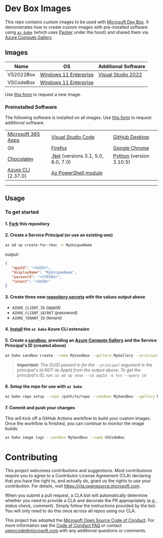 # Dev Box Images

This repo contains custom images to be used with [Microsoft Dev Box](https://techcommunity.microsoft.com/t5/azure-developer-community-blog/introducing-microsoft-dev-box/ba-p/3412063).  It demonstrates how to create custom images with pre-installed software using [`az bake`][az-bake] (which uses [Packer](https://www.packer.io/) under the hood) and shared them via [Azure Compute Gallery][az-gallery].

## Images

| Name      | OS                             | Additional Software                                          |
| --------- | ------------------------------ | -------------------------------------------------------------|
| VS2022Box | [Windows 11 Enterprise][win11] | [Visual Studio 2022](https://visualstudio.microsoft.com/vs/) |
| VSCodeBox | [Windows 11 Enterprise][win11] |                                                              |

Use [this form](/../../issues/new?assignees=colbylwilliams&labels=image&template=request_image.yml&title=%5BImage%5D%3A+) to request a new image.

### Preinstalled Software

The following software is installed on all images. Use [this form](/../../issues/new?assignees=colbylwilliams&labels=software&template=request_software.yml&title=%5BSoftware%5D%3A+) to request additional software.

|     |     |     |
| --- | --- | --- |
| [Microsoft 365 Apps](https://www.microsoft.com/en-us/microsoft-365/products-apps-services) | [Visual Studio Code](https://code.visualstudio.com/) | [GitHub Desktop](https://desktop.github.com/) |
| Git | [Firefox](https://www.mozilla.org/en-US/firefox/new/) | [Google Chrome](https://www.google.com/chrome/) |
| [Chocolatey](https://chocolatey.org/) | [.Net](https://dotnet.microsoft.com/en-us/) (versions 3.1, 5.0, 6.0, 7.0) | [Python](https://www.python.org/) (version 3.10.5) |
| [Azure CLI](https://docs.microsoft.com/en-us/cli/azure/what-is-azure-cli) (2.37.0) | [Az PowerShell module](https://docs.microsoft.com/en-us/powershell/azure/what-is-azure-powershell) | |

---

## Usage

### To get started

#### 1. [Fork][fork] this repository

#### 2. Create a Service Principal (or use an existing one)

```sh
az ad sp create-for-rbac -n MyUniqueName
```

output:

```json
{
   "appId": "<GUID>",
   "displayName": "MyUniqueName",
   "password": "<STRING>",
   "tenant": "<GUID>"
}
```

#### 3. Create three new [repository secrets][repo-secrets] with the values output above

- `AZURE_CLIENT_ID` _(appId)_
- `AZURE_CLIENT_SECRET` _(password)_
- `AZURE_TENANT_ID` _(tenant)_

#### 4. [Install][az-bake-install] the `az bake` Azure CLI extension

#### 5. Create a [sandbox][az-bake-sandbox], providing an [Azure Compute Gallery][az-gallery] and the Service Principal's ID (created above)

```sh
az bake sandbox create --name MySandbox --gallery MyGallery --principal 00000000-0000-0000-0000-000000000000
```

> _**Important:** The GUID passed in for the `--principal` argument is the principal's Id NOT its AppId from the output above. To get the principal's ID, run:_  `az ad sp show --id appId -o tsv --query id`

#### 6. Setup the repo for use with `az bake`

```sh
az bake repo setup --repo /path/to/repo --sandbox MySandbox --gallery MyGallery
```

#### 7. Commit and push your changes

This will kick off a GitHub Actions workflow to build your custom images.  Once the workflow is finished, you can continue to monitor the image builds:

```sh
az bake image logs --sandbox MySandbox --name VSCodeBox
```

# Contributing

This project welcomes contributions and suggestions.  Most contributions require you to agree to a
Contributor License Agreement (CLA) declaring that you have the right to, and actually do, grant us
the rights to use your contribution. For details, visit <https://cla.opensource.microsoft.com>.

When you submit a pull request, a CLA bot will automatically determine whether you need to provide
a CLA and decorate the PR appropriately (e.g., status check, comment). Simply follow the instructions
provided by the bot. You will only need to do this once across all repos using our CLA.

This project has adopted the [Microsoft Open Source Code of Conduct](https://opensource.microsoft.com/codeofconduct/).
For more information see the [Code of Conduct FAQ](https://opensource.microsoft.com/codeofconduct/faq/) or
contact [opencode@microsoft.com](mailto:opencode@microsoft.com) with any additional questions or comments.

[win11]:https://www.microsoft.com/en-us/microsoft-365/windows/windows-11-enterprise
[fork]:https://docs.github.com/en/get-started/quickstart/fork-a-repo
[az-gallery]:https://docs.microsoft.com/en-us/azure/virtual-machines/shared-image-galleries?tabs=azure-cli
[az-bake]:https://github.com/colbylwilliams/az-bake
[az-bake-install]:https://github.com/colbylwilliams/az-bake#install
[az-bake-sandbox]:https://github.com/colbylwilliams/az-bake#sandbox
[repo-secrets]:https://docs.github.com/en/actions/security-guides/encrypted-secrets#creating-encrypted-secrets-for-a-repository
